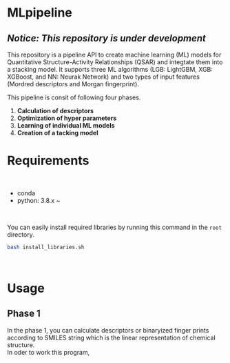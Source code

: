 # MLpipeline

## *Notice: This repository is under development*
This repository is a pipeline API to create machine learning (ML) models for Quantitative Structure-Activity Relationships (QSAR) and integtate them into a stacking model. It supports three ML algorithms (LGB: LightGBM, XGB: XGBoost, and NN: Neurak Network) and two types of input features (Mordred descriptors and Morgan fingerprint).  

This pipeline is consit of following four phases.  
1. **Calculation of descriptors**  
2. **Optimization of hyper parameters**  
3. **Learning of individual ML models**   
4. **Creation of a tacking model**  

# Requirements
<br>

* conda  
* python: 3.8.x ~  
<br>

You can easily install required libraries by running this command in the ```root``` directory.  
```bash
bash install_libraries.sh
```

<br>

# Usage
## Phase 1
In the phase 1, you can calculate descriptors or binaryized finger prints according to SMILES string which is the linear representation of chemical structure.  
In oder to work this program, 